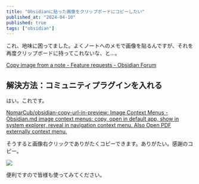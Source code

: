 ```yaml
---
title: "Obsidianに貼った画像をクリップボードにコピーしたい"
published_at: "2024-04-10"
published: true
tags: ["obsidian"]
---
```



これ、地味に困ってました。よくノートへのメモで画像を貼るんですが、それを再度クリップボードに持ってこれないな、と…。

[Copy image from a note \- Feature requests \- Obsidian Forum](https://forum.obsidian.md/t/copy-image-from-a-note/2318/21)

## 解決方法：コミュニティプラグインを入れる

はい。これです。

[NomarCub/obsidian\-copy\-url\-in\-preview: Image Context Menus \- Obsidian\.md image context menus: copy, open in default app, show in system explorer, reveal in navigation context menu\. Also Open PDF externally context menu\.](https://github.com/NomarCub/obsidian-copy-url-in-preview)

そうすると画像右クリックでありがたくコピーできます。ありがたい。感謝のコピー。

![](/images/04-10-2/2024-04-10-23-08-43.png)

便利ですので皆様も使ってみてください。